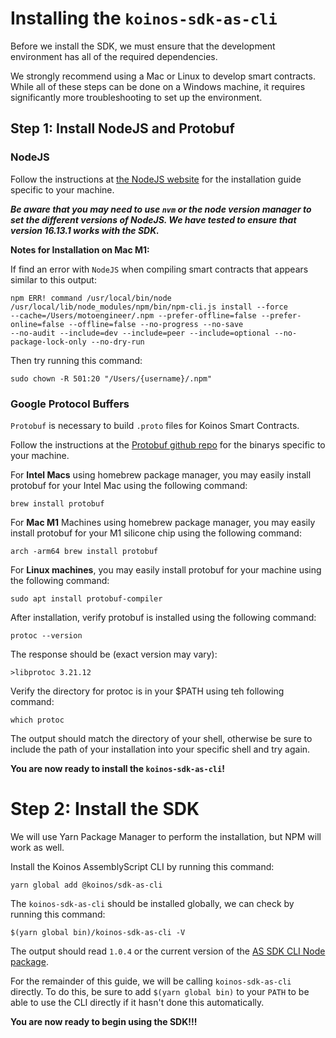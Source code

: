 
# Installing the `koinos-sdk-as-cli`

Before we install the SDK, we must ensure that the development environment has all of the required dependencies. 

We strongly recommend using a Mac or Linux to develop smart contracts. While all of these steps can be done on a Windows machine, it requires significantly more troubleshooting to set up the environment.

## Step 1: Install NodeJS and Protobuf

### NodeJS

Follow the instructions at [the NodeJS website](https://nodejs.org/) for the installation guide specific to your machine. 

___Be aware that you may need to use `nvm` or the node version manager to set the different versions of NodeJS. We have tested to ensure that version 16.13.1 works with the SDK.___

__Notes for Installation on Mac M1:__

If find an error with `NodeJS` when compiling smart contracts that appears similar to this output:
```
npm ERR! command /usr/local/bin/node /usr/local/lib/node_modules/npm/bin/npm-cli.js install --force
--cache=/Users/motoengineer/.npm --prefer-offline=false --prefer-online=false --offline=false --no-progress --no-save
--no-audit --include=dev --include=peer --include=optional --no-package-lock-only --no-dry-run
```
Then try running this command:
```
sudo chown -R 501:20 "/Users/{username}/.npm"
```

### Google Protocol Buffers
`Protobuf` is necessary to build `.proto` files for Koinos Smart Contracts. 

Follow the instructions at the [Protobuf github repo](https://github.com/protocolbuffers/protobuf) for the binarys specific to your machine.

For __Intel Macs__ using homebrew package manager, you may easily install protobuf for your Intel Mac using the following command:
```
brew install protobuf
```

For __Mac M1__ Machines using homebrew package manager, you may easily install protobuf for your M1 silicone chip using the following command:
```
arch -arm64 brew install protobuf
```

For __Linux machines__, you may easily install protobuf for your machine using the following command:
```
sudo apt install protobuf-compiler
```

After installation, verify protobuf is installed using the following command:
```
protoc --version
```
The response should be (exact version may vary):
```
>libprotoc 3.21.12
```
Verify the directory for protoc is in your $PATH using teh following command:
```
which protoc
```
The output should match the directory of your shell, otherwise be sure to include the path of your installation into your specific shell and try again.

__You are now ready to install the `koinos-sdk-as-cli`!__

# Step 2: Install the SDK

We will use Yarn Package Manager to perform the installation, but NPM will work as well. 

Install the Koinos AssemblyScript CLI by running this command:

```
yarn global add @koinos/sdk-as-cli
```

The `koinos-sdk-as-cli` should be installed globally, we can check by running this command:

```
$(yarn global bin)/koinos-sdk-as-cli -V
```

The output should read `1.0.4` or the current version of the [AS SDK CLI Node package](https://www.npmjs.com/package/@koinos/sdk-as-cli).

For the remainder of this guide, we will be calling `koinos-sdk-as-cli` directly. To do this, be sure to add `$(yarn global bin)` to your `PATH` to be able to use the CLI directly if it hasn't done this automatically.

__You are now ready to begin using the SDK!!!__
